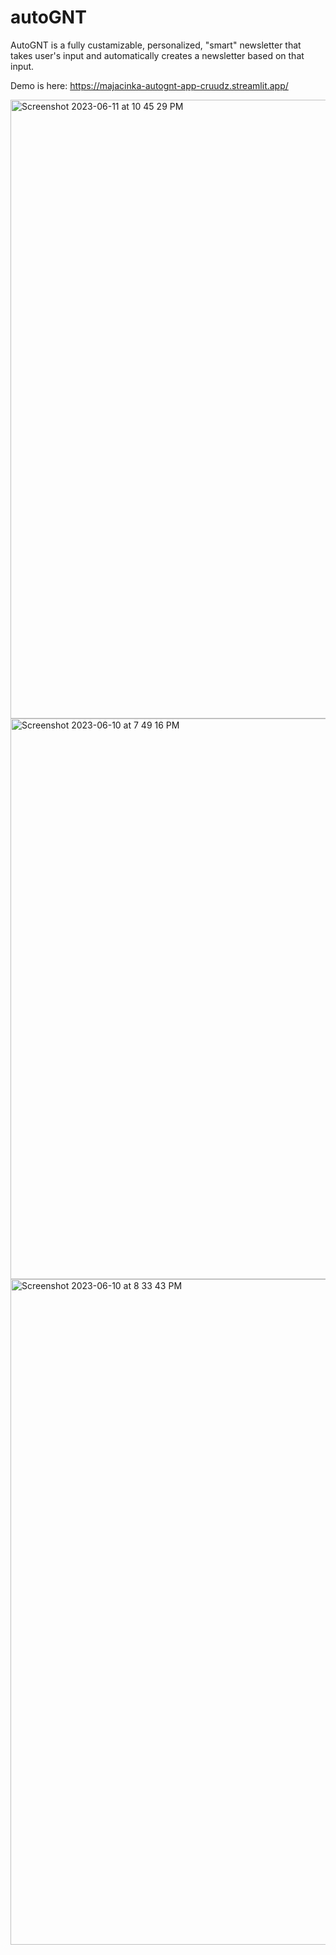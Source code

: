 # autoGNT

AutoGNT is a fully custamizable, personalized, "smart" newsletter that takes user's input and automatically creates a newsletter based on that input.

Demo is here:
https://majacinka-autognt-app-cruudz.streamlit.app/

<img width="990" alt="Screenshot 2023-06-11 at 10 45 29 PM" src="https://github.com/majacinka/autoGNT/assets/39214611/b4d38c07-a5c2-4bdb-8e2a-eafe802e9c16">

<img width="897" alt="Screenshot 2023-06-10 at 7 49 16 PM" src="https://github.com/majacinka/autoGNT/assets/39214611/606ad6a9-d25a-445e-bbd9-c6c38cbb6104">

<img width="1065" alt="Screenshot 2023-06-10 at 8 33 43 PM" src="https://github.com/majacinka/autoGNT/assets/39214611/636987f8-31aa-41ab-8b9f-3f236db5fd3e">


